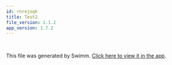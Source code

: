 ```yaml
---
id: rnrejoqk
title: Test2
file_version: 1.1.2
app_version: 1.7.2
---
```




<br/>

This file was generated by Swimm. [Click here to view it in the app](https://swimm-web-app.web.app/repos/Z2l0aHViJTNBJTNBZ3B0NGZyZWUlM0ElM0FJZGl0WWVnZXJTd2ltbQ==/docs/rnrejoqk).
